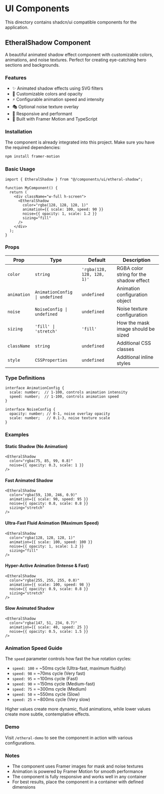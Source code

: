 # UI Components

This directory contains shadcn/ui compatible components for the application.

## EtheralShadow Component

A beautiful animated shadow effect component with customizable colors, animations, and noise textures. Perfect for creating eye-catching hero sections and backgrounds.

### Features

- ✨ Animated shadow effects using SVG filters
- 🎨 Customizable colors and opacity
- ⚡ Configurable animation speed and intensity
- 🎭 Optional noise texture overlay
- 📱 Responsive and performant
- 🔧 Built with Framer Motion and TypeScript

### Installation

The component is already integrated into this project. Make sure you have the required dependencies:

```bash
npm install framer-motion
```

### Basic Usage

```tsx
import { EtheralShadow } from "@/components/ui/etheral-shadow";

function MyComponent() {
  return (
    <div className="w-full h-screen">
      <EtheralShadow
        color="rgba(128, 128, 128, 1)"
        animation={{ scale: 100, speed: 90 }}
        noise={{ opacity: 1, scale: 1.2 }}
        sizing="fill"
      />
    </div>
  );
}
```

### Props

| Prop | Type | Default | Description |
|------|------|---------|-------------|
| `color` | `string` | `'rgba(128, 128, 128, 1)'` | RGBA color string for the shadow effect |
| `animation` | `AnimationConfig \| undefined` | `undefined` | Animation configuration object |
| `noise` | `NoiseConfig \| undefined` | `undefined` | Noise texture configuration |
| `sizing` | `'fill' \| 'stretch'` | `'fill'` | How the mask image should be sized |
| `className` | `string` | `undefined` | Additional CSS classes |
| `style` | `CSSProperties` | `undefined` | Additional inline styles |

### Type Definitions

```tsx
interface AnimationConfig {
  scale: number;  // 1-100, controls animation intensity
  speed: number;  // 1-100, controls animation speed
}

interface NoiseConfig {
  opacity: number; // 0-1, noise overlay opacity
  scale: number;   // 0.1-3, noise texture scale
}
```

### Examples

#### Static Shadow (No Animation)
```tsx
<EtheralShadow
  color="rgba(75, 85, 99, 0.8)"
  noise={{ opacity: 0.3, scale: 1 }}
/>
```

#### Fast Animated Shadow
```tsx
<EtheralShadow
  color="rgba(59, 130, 246, 0.9)"
  animation={{ scale: 90, speed: 95 }}
  noise={{ opacity: 0.8, scale: 0.8 }}
  sizing="stretch"
/>
```

#### Ultra-Fast Fluid Animation (Maximum Speed)
```tsx
<EtheralShadow
  color="rgba(128, 128, 128, 1)"
  animation={{ scale: 100, speed: 100 }}
  noise={{ opacity: 1, scale: 1.2 }}
  sizing="fill"
/>
```

#### Hyper-Active Animation (Intense & Fast)
```tsx
<EtheralShadow
  color="rgba(255, 255, 255, 0.8)"
  animation={{ scale: 100, speed: 98 }}
  noise={{ opacity: 0.9, scale: 0.8 }}
  sizing="stretch"
/>
```

#### Slow Animated Shadow
```tsx
<EtheralShadow
  color="rgba(147, 51, 234, 0.7)"
  animation={{ scale: 40, speed: 25 }}
  noise={{ opacity: 0.5, scale: 1.5 }}
/>
```

### Animation Speed Guide

The `speed` parameter controls how fast the hue rotation cycles:
- `speed: 100` = ~50ms cycle (Ultra-fast, maximum fluidity)
- `speed: 98` = ~70ms cycle (Very fast)
- `speed: 95` = ~100ms cycle (Fast)
- `speed: 90` = ~150ms cycle (Medium-fast)
- `speed: 75` = ~300ms cycle (Medium)
- `speed: 50` = ~550ms cycle (Slow)
- `speed: 25` = ~800ms cycle (Very slow)

Higher values create more dynamic, fluid animations, while lower values create more subtle, contemplative effects.

### Demo

Visit `/etheral-demo` to see the component in action with various configurations.

### Notes

- The component uses Framer images for mask and noise textures
- Animation is powered by Framer Motion for smooth performance
- The component is fully responsive and works well in any container
- For best results, place the component in a container with defined dimensions 